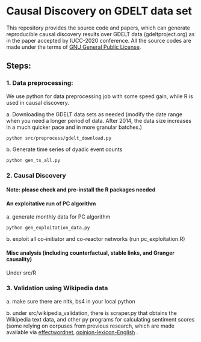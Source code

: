 # Causal Discovery on GDELT data set

This repository provides the source code and papers, which can generate reproducible causal discovery results over GDELT data (gdeltproject.org) as in the paper accepted by IUCC-2020 conference. All the source codes are made under the terms of [GNU General Public License](http://www.gnu.org/licenses/gpl-3.0.html). 


## Steps:

### 1. Data preprocessing:

We use python for data preprocessing job with some speed gain, while R is used in causal discovery.

a. Downloading the GDELT data sets as needed (modify the date range when you need a longer period of data. After 2014, the data size increases in a much quicker pace and in more granular batches.)

```
python src/preprocess/gdelt_download.py
```

b. Generate time series of dyadic event counts

```
python gen_ts_all.py
```

### 2. Causal Discovery

#### Note: please check and pre-install the R packages needed

#### An exploitative run of PC algorithm

a. generate monthly data for PC algorithm

```
python gen_exploitation_data.py
```

b. exploit all co-initiator and co-reactor networks (run pc_exploitation.R)

#### Misc analysis (including counterfactual, stable links, and Granger causality) 

Under src/R

### 3. Validation using Wikipedia data 

a. make sure there are nltk, bs4 in your local python

b. under src/wikipedia_validation, there is scraper.py that obtains the Wikipedia text data, and other py programs for calculating sentiment scores (some relying on corpuses from previous research, which are made available via [effectwordnet](https://mpqa.cs.pitt.edu/), [opinion-lexicon-English](https://github.com/jeffreybreen/twitter-sentiment-analysis-tutorial-201106/tree/master/data/opinion-lexicon-English) .
